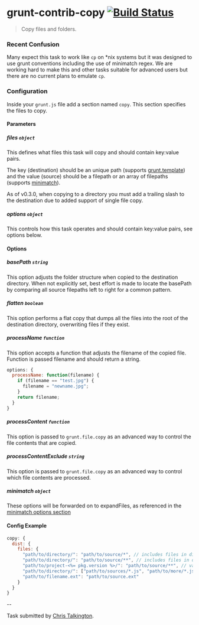 # grunt-contrib-copy [![Build Status](https://secure.travis-ci.org/gruntjs/grunt-contrib-copy.png?branch=master)](http://travis-ci.org/gruntjs/grunt-contrib-copy)

> Copy files and folders.

### Recent Confusion

Many expect this task to work like `cp` on *nix systems but it was designed to use grunt conventions including the use of minimatch regex. We are working hard to make this and other tasks suitable for advanced users but there are no current plans to emulate `cp`.

### Configuration

Inside your `grunt.js` file add a section named `copy`. This section specifies the files to copy.

#### Parameters

##### files ```object```

This defines what files this task will copy and should contain key:value pairs.

The key (destination) should be an unique path (supports [grunt.template](https://github.com/cowboy/grunt/blob/master/docs/api_template.md)) and the value (source) should be a filepath or an array of filepaths (supports [minimatch](https://github.com/isaacs/minimatch)).

As of v0.3.0, when copying to a directory you must add a trailing slash to the destination due to added support of single file copy.

##### options ```object```

This controls how this task operates and should contain key:value pairs, see options below.

#### Options

##### basePath ```string```

This option adjusts the folder structure when copied to the destination directory. When not explicitly set, best effort is made to locate the basePath by comparing all source filepaths left to right for a common pattern.

##### flatten ```boolean```

This option performs a flat copy that dumps all the files into the root of the destination directory, overwriting files if they exist.

##### processName ```function```

This option accepts a function that adjusts the filename of the copied file. Function is passed filename and should return a string.

``` javascript
options: {
  processName: function(filename) {
    if (filename == "test.jpg") {
      filename = "newname.jpg";
    }
    return filename;
  }
}
```

##### processContent ```function```

This option is passed to `grunt.file.copy` as an advanced way to control the file contents that are copied.

##### processContentExclude ```string```

This option is passed to `grunt.file.copy` as an advanced way to control which file contents are processed.

##### minimatch ```object```

These options will be forwarded on to expandFiles, as referenced in the [minimatch options section](https://github.com/isaacs/minimatch/#options)

#### Config Example

``` javascript
copy: {
  dist: {
    files: {
      "path/to/directory/": "path/to/source/*", // includes files in dir
      "path/to/directory/": "path/to/source/**", // includes files in dir and subdirs
      "path/to/project-<%= pkg.version %>/": "path/to/source/**", // variables in destination
      "path/to/directory/": ["path/to/sources/*.js", "path/to/more/*.js"], // include JS files in two diff dirs
      "path/to/filename.ext": "path/to/source.ext"
    }
  }
}
```

--

Task submitted by [Chris Talkington](https://github.com/ctalkington).